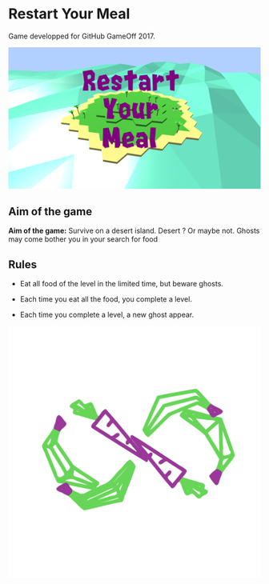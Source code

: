 # Restart Your Meal

Game developped for GitHub GameOff 2017.


![SplashScreenImage](Media/SplashScreen-Island_1920x1080.png)

## Aim of the game

**Aim of the game:** Survive on a desert island. Desert ? Or maybe not. Ghosts may come bother you in your search for food


## Rules

- Eat all food of the level in the limited time, but beware ghosts.

- Each time you eat all the food, you complete a level.

- Each time you complete a level, a new ghost appear.

![LogoImage](Media/Logo/Logo_alpha_1024x1024.png)
